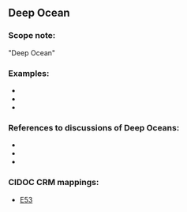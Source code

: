 
## Deep Ocean 

###  Scope note: 
"Deep Ocean" 

### Examples: 

* 
* 
* 

### References to discussions of Deep Oceans:

* 

* 

* 

### CIDOC CRM mappings: 

* [E53](http://www.cidoc-crm.org/Entity/e53-place/version-6.2.2)

